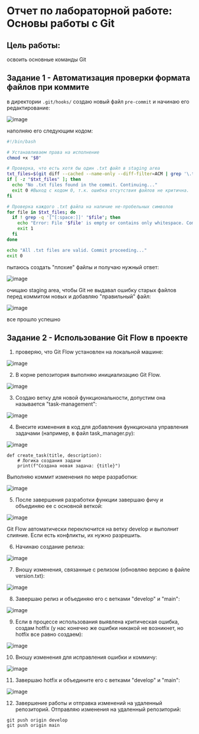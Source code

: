 # Отчет по лабораторной работе: Основы работы с Git
## Цель работы:  
освоить основные команды Git
## Задание 1 - Автоматизация проверки формата файлов при коммите
в директории ``` .git/hooks/ ``` создаю новый файл ``` pre-commit ``` и начинаю его редактирование:

![image](https://github.com/user-attachments/assets/63cf573e-df85-4988-a57d-602b7398b774)

наполняю его следующим кодом:
```bash
#!/bin/bash

# Устанавливаем права на исполнение
chmod +x "$0"

# Проверка, что есть хотя бы один .txt файл в staging area
txt_files=$(git diff --cached --name-only --diff-filter=ACM | grep '\.txt$')
if [ -z "$txt_files" ]; then
  echo "No .txt files found in the commit. Continuing..."
  exit 0 #Выход с кодом 0, т.к. ошибка отсутствия файлов не критична.
fi

# Проверка каждого .txt файла на наличие не-пробельных символов
for file in $txt_files; do
  if ! grep -q '[^[:space:]]' "$file"; then
    echo "Error: File '$file' is empty or contains only whitespace. Commit aborted." >&2
    exit 1
  fi
done

echo "All .txt files are valid. Commit proceeding..."
exit 0
```

пытаюсь создать "плохие" файлы и получаю нужный ответ:

![image](https://github.com/user-attachments/assets/932f15ac-d5b1-43f7-8b15-c5e417d982d5)

очищаю staging area, чтобы Git не выдавал ошибку старых файлов перед коммитом новых и добавляю "правильный" файл:

![image](https://github.com/user-attachments/assets/8cbfca04-3175-4d9d-873f-a12f84fa2f10)

все прошло успешно

## Задание 2 - Использование Git Flow в проекте
 
1. проверяю, что Git Flow установлен на локальной машине:

![image](https://github.com/user-attachments/assets/88d44fc0-7193-43e0-b750-2e5502deae6a)


2. В корне репозитория выполняю инициализацию Git Flow.

![image](https://github.com/user-attachments/assets/1cd28ffd-ed15-456b-a3a1-c443f87288d1)


3. Создаю ветку для новой функциональности, допустим она называется "task-management":

![image](https://github.com/user-attachments/assets/1c8ffb37-b297-4ec0-8075-11169ce57b20)


4. Внесите изменения в код для добавления функционала управления задачами (например, в файл task_manager.py):

![image](https://github.com/user-attachments/assets/0f8c7d46-99b8-4ec7-932d-5e77856c4930)

```
def create_task(title, description):
    # Логика создания задачи
    print(f"Создана новая задача: {title}")
```

Выполняю коммит изменения по мере разработки:

![image](https://github.com/user-attachments/assets/d7195bf0-6258-452e-9cc9-e1f321170afa)

5. После завершения разработки функции завершаю фичу и объединяю ее с основной веткой:

![image](https://github.com/user-attachments/assets/36d1b813-7192-4604-b3d2-27f2d5ea9c6d)

Git Flow автоматически переключится на ветку develop и выполнит слияние. Если есть конфликты, их нужно разрешить.

6. Начинаю создание релиза:

![image](https://github.com/user-attachments/assets/d4cabf4a-40cc-4a2c-ab1c-a8e7e3f128cb)

7. Вношу изменения, связанные с релизом (обновляю версию в файле version.txt):

![image](https://github.com/user-attachments/assets/83abe05b-53dd-44f5-8e65-a04d64eb1cb5)

8. Завершаю релиз и объединяю его с ветками "develop" и "main":

![image](https://github.com/user-attachments/assets/f43a0ce2-dabe-42a0-b4f7-d24933a3523a)

9. Если в процессе использования выявлена критическая ошибка, создам hotfix (у нас конечно же ошибки никакой не возникнет, но hotfix все равно создаем):

![image](https://github.com/user-attachments/assets/25ab9a86-e853-4d3d-99a5-15674920ce9f)

10. Вношу изменения для исправления ошибки и коммичу:

![image](https://github.com/user-attachments/assets/1bf7550d-40d4-479c-879c-a55cfaea5fa3)

11. Завершаю hotfix и объедините его с ветками "develop" и "main":

![image](https://github.com/user-attachments/assets/6288f32e-d154-4ec3-9c2b-aade198a17b7)

12. Завершение работы и отправка изменений на удаленный репозиторий. Отправляю изменения на удаленный репозиторий:

```
git push origin develop
git push origin main

```
